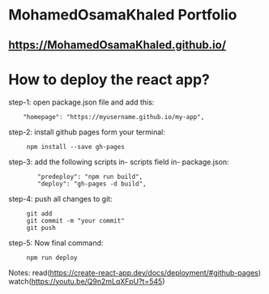 # MohamedOsamaKhaled Portfolio
## https://MohamedOsamaKhaled.github.io/

# How to deploy the react app?
 step-1: open package.json file and add this: 
 
 		"homepage": "https://myusername.github.io/my-app",
        
 step-2: install github pages form your terminal: 
 
 		 npm install --save gh-pages  
         
 step-3: add the following scripts in- scripts field in- package.json:
 
		    "predeploy": "npm run build", 
		    "deploy": "gh-pages -d build",
            
 step-4: push all changes to git: 
 
 		 git add
 		 git commit -m "your commit"
         git push 
         
 step-5: Now final command: 
 
         npm run deploy 
         
Notes: read(https://create-react-app.dev/docs/deployment/#github-pages)
       watch(https://youtu.be/Q9n2mLqXFpU?t=545)
